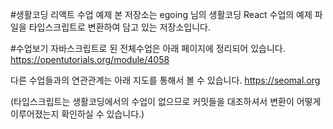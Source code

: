#생활코딩 리액트 수업 예제
본 저장소는 egoing 님의 생활코딩 React 수업의 예제 파일을
타입스크립트로 변환하여 담고 있는 저장소입니다. 

#수업보기
자바스크립트로 된 전체수업은 아래 페이지에 정리되어 있습니다.
https://opentutorials.org/module/4058

다른 수업들과의 연관관계는 아래 지도를 통해서 볼 수 있습니다. 
https://seomal.org

(타입스크립트는 생활코딩에서의 수업이 없으므로
커밋들을 대조하셔서 변환이 어떻게 이루어졌는지 확인하실 수 있습니다.)
